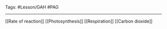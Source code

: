Tags: #Lesson/GAH #PAG 

---
[[Rate of reaction]]
[[Photosynthesis]]
[[Respiration]]
[[Carbon dioxide]]